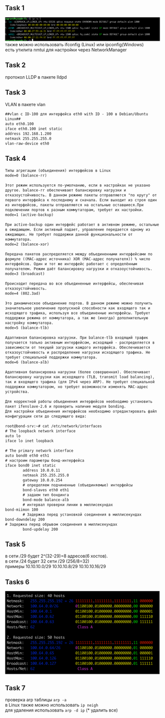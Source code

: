 ## Task 1
![img_40.png](img_40.png)
также можно использовать ifconfig (Linux) или ipconfig(Windows)  
есть утилита nmtui для настройки через NetworkManager

## Task 2
протокол LLDP в пакете lldpd

## Task 3
VLAN в пакете vlan
```
##vlan с ID-100 для интерфейса eth0 with ID - 100 в Debian/Ubuntu Linux##
auto eth0.100
iface eth0.100 inet static
address 192.168.1.200
netmask 255.255.255.0
vlan-raw-device eth0
```

## Task 4
```
Типы агрегации (объединения) интерфейсов в Linux
mode=0 (balance-rr)

Этот режим используется по-умолчанию, если в настройках не указано другое. balance-rr обеспечивает балансировку нагрузки и отказоустойчивость. В данном режиме пакеты отправляются "по кругу" от первого интерфейса к последнему и сначала. Если выходит из строя один из интерфейсов, пакеты отправляются на остальные оставшиеся.При подключении портов к разным коммутаторам, требует их настройки.
mode=1 (active-backup)

При active-backup один интерфейс работает в активном режиме, остальные в ожидающем. Если активный падает, управление передается одному из ожидающих. Не требует поддержки данной функциональности от коммутатора.
mode=2 (balance-xor)

Передача пакетов распределяется между объединенными интерфейсами по формуле ((MAC-адрес источника) XOR (MAC-адрес получателя)) % число интерфейсов. Один и тот же интерфейс работает с определённым получателем. Режим даёт балансировку нагрузки и отказоустойчивость.
mode=3 (broadcast)

Происходит передача во все объединенные интерфейсы, обеспечивая отказоустойчивость.
mode=4 (802.3ad)

Это динамическое объединение портов. В данном режиме можно получить значительное увеличение пропускной способности как входящего так и исходящего трафика, используя все объединенные интерфейсы. Требует поддержки режима от коммутатора, а так же (иногда) дополнительную настройку коммутатора.
mode=5 (balance-tlb)

Адаптивная балансировка нагрузки. При balance-tlb входящий трафик получается только активным интерфейсом, исходящий - распределяется в зависимости от текущей загрузки каждого интерфейса. Обеспечивается отказоустойчивость и распределение нагрузки исходящего трафика. Не требует специальной поддержки коммутатора.
mode=6 (balance-alb)

Адаптивная балансировка нагрузки (более совершенная). Обеспечивает балансировку нагрузки как исходящего (TLB, transmit load balancing), так и входящего трафика (для IPv4 через ARP). Не требует специальной поддержки коммутатором, но требует возможности изменять MAC-адрес устройства.

Для корректной работы объединения интерфейсов необходимо установить пакет ifenslave-2.6 и проверить наличие модуля bonding.
Для настройки объединения интерфейсов необходимо отредактировать файл конфигурации сети до следующего вида:

root@bond-srv:~# cat /etc/network/interfaces
# The loopback network interface
auto lo
iface lo inet loopback

# The primary network interface
auto bond0 eth0 eth1
# настроим параметры бонд-интерфейса
iface bond0 inet static
        address 10.0.0.11
        netmask 255.255.255.0
        gateway 10.0.0.254
        # определяем подчиненные (объединяемые) интерфейсы
        bond-slaves eth0 eth1
        # задаем тип бондинга
        bond-mode balance-alb
        # интервал проверки линии в миллисекундах
bond-miimon 100
        # Задержка перед установкой соединения в миллисекундах
bond-downdelay 200
# Задержка перед обрывом соединения в миллисекундах
        bond-updelay 200
```

## Task 5
в сети /29 будет 2^(32-29)=8 адресов(6 хостов).  
в сети /24 будет 32 сети /29 (256/8=32)  
примеры 10.10.10.0/29 10.10.10.8/29 10.10.10.16/29

## Tasks 6
![img_41.png](img_41.png)

## Task 7
проверка arp таблицы ```arp -a```  
в Linux также можно использовать ```ip neigh```  
для удаления использовать ```arp -d ip``` (* удалить все)
